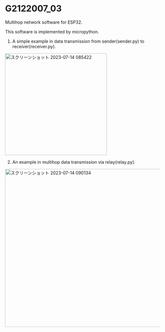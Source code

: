 # G2122007_03
Multihop network software for ESP32.

This software is implemented by micropython.

1. A simple example in data transmission from sender(sender.py) to receiver(receiver.py).

<img width="331" alt="スクリーンショット 2023-07-14 085422" src="https://github.com/cdsl-research/G2122007_03/assets/65758209/f2b62f00-a9e7-47f9-ae2a-693e2eff615a">

2. An example in multihop data transmission via relay(relay.py).

<img width="514" alt="スクリーンショット 2023-07-14 090134" src="https://github.com/cdsl-research/G2122007_03/assets/65758209/9a93b6e7-77e0-4f3d-a3dd-7514994e0993">
